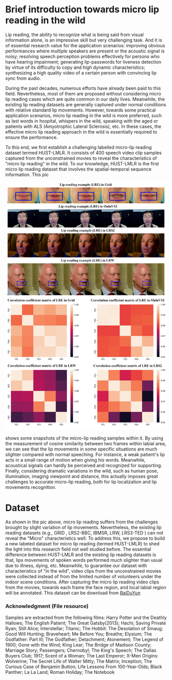 # Brief introduction towards micro lip reading in the wild

Lip reading, the ability to recognize what is being said from visual information alone, is an impressive skill but very challenging task. And it is of essential research value for the application scenarios: improving obvious performances where multiple speakers are present or the acoustic signal is noisy; resolving speech perception problems effectively for persons who have hearing impairment; generating lip-passwords for liveness detection by virtue of its difficulty to copy and high dynamic characteristics; synthesizing a high quality video of a certain person with convincing lip sync from audio.

During the past decades, numerous efforts have already been paid to this field. Nevertheless, most of them are proposed without considering micro lip reading cases which are quite common in our daily lives. Meanwhile, the existing lip reading datasets are generally captured under normal conditions with relative standard lip movements. However, towards some practical application scenarios, micro lip reading in the wild is more preferred, such as last words in hospital, whispers in the wild, speaking with the aged or patients with ALS (Amyotrophic Lateral Sclerosis), etc. In these cases, the effective micro lip reading approach in the wild is essentially required to ensure the performance.

To this end, we first establish a challenging labelled micro-lip reading dataset termed HUST-LMLR. It consists of 400 speech video clip samples captured from the unconstrained movies to reveal the characteristics of “micro lip reading" in the wild. To our knowledge, HUST-LMLR is the first micro lip reading dataset that involves the spatial-temporal sequence information. This pic 

![avatar](images/fig1.jpg)

shows some snapshots of the micro-lip reading samples within it. By using the measurement of cosine similarity between two frames within labial area, we can see that the lip movements in some specific situations are much slighter compared with normal speeching. For instance, a weak patient's lip acts in a small range of motion when giving his words. Meanwhile, acoustical signals can hardly be perceived and recognized for supporting. Finally, considering dramatic variations in the wild, such as human pose, illumination, imaging viewpoint and distance, this actually imposes great challenges to accurate micro-lip reading, both for lip localization and lip movements recognition.

# Dataset

As shown in the pic above, micro lip reading suffers from the challenges brought by slight variation of lip movements. Nevertheless, the existing lip reading datasets (e.g., GRID , LRS2-BBC, IBMSR, LRW, LRS3-TED ) can not reveal the "Micro" characteristics well. To address this, we propose to build a new labeled dataset for micro lip reading (termed HUST-LMLR) to shed the light into this research field not well studied before. The essential difference between HUST-LMLR and the existing lip reading datasets is that, lips movements of spoken words performed much slighter than usual due to illness, dying, etc. Meanwhile, to guarantee our dataset with characteristics of "in the wild", video clips from the unconstrained movies were collected instead of from the limited number of volunteers under the indoor scene conditions. After capturing the micro lip reading video clips from the movies, towards each frame the face region, and local labial region will be annotated. This dataset can be download from [BaiDuYun](www.baidu.com)

### Acknowledgment (File resource)

Samples are extracted from the following films: Harry Potter and the Deathly Hallows; The English Patient; The Great Gatsby(2013); Hachi; Saving Private Ryan; Still Alice; Interstellar; Titanic; The Hobbit: The Desolation of Smaug; Good Will Hunting; Braveheart; Me Before You; Breathe; Elysium; The Godfather: Part III; The Godfather; Detachment; Atonement; The Legend of 1900; Gone with the Wind; King Lear; The Bridge of Madison County; Marriage Story; Passengers; Chernobyl; The King's Speech; The Dallas Buyers Club; 1917; Scent of a Woman; The Last Emperor; X-Men Origins: Wolverine; The Secret Life of Walter Mitty; The Matrix; Inception; The Curious Case of Benjamin Button; Life Lessons From 100-Year-Olds; Black Panther; La La Land; Roman Holiday; The Notebook





